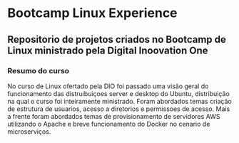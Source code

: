 # Bootcamp Linux Experience
## Repositorio de projetos criados no Bootcamp de Linux ministrado pela Digital Inoovation One

### Resumo do curso
No curso de Linux ofertado pela DIO foi passado uma visão geral do funcionamento das distruibuiçoes server e desktop do Ubuntu, distribuição na qual o curso foi
inteiramente ministrado.
Foram abordados temas criação de estrutura de usuarios, acesso a diretorios e permissoes de acesso.
Mais a frente foram abordados temas de provisionamento de servidores AWS utilizando o Apache e breve funcionamento do Docker no cenario de microserviços.
